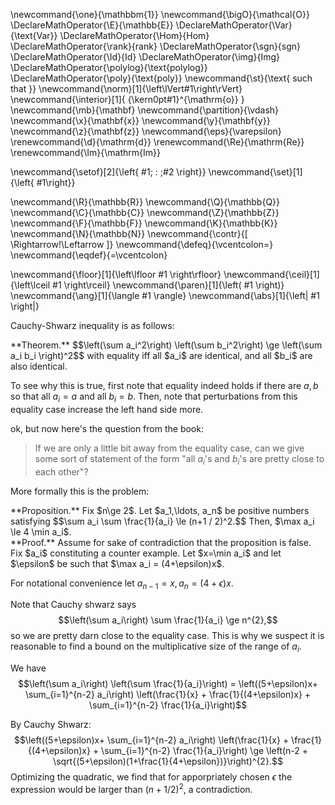 \newcommand{\one}{\mathbbm{1}}
\newcommand{\bigO}{\mathcal{O}}
\DeclareMathOperator{\E}{\mathbb{E}}
\DeclareMathOperator{\Var}{\text{Var}}
\DeclareMathOperator{\Hom}{Hom}
\DeclareMathOperator{\rank}{rank}
\DeclareMathOperator{\sgn}{sgn}
\DeclareMathOperator{\Id}{Id}
\DeclareMathOperator{\img}{Img}
\DeclareMathOperator{\polylog}{\text{polylog}}
\DeclareMathOperator{\poly}{\text{poly}}
\newcommand{\st}{\text{ such that }}
\newcommand{\norm}[1]{\left\lVert#1\right\rVert}
\newcommand{\interior}[1]{ {\kern0pt#1}^{\mathrm{o}} }
\newcommand{\mb}{\mathbf}
\newcommand{\partition}{\vdash}
\newcommand{\x}{\mathbf{x}}
\newcommand{\y}{\mathbf{y}}
\newcommand{\z}{\mathbf{z}}
\newcommand{\eps}{\varepsilon}
\renewcommand{\d}{\mathrm{d}}
\renewcommand{\Re}{\mathrm{Re}}
\renewcommand{\Im}{\mathrm{Im}}

\newcommand{\setof}[2]{\left\{ #1\; : \;#2 \right\}}
\newcommand{\set}[1]{\left\{ #1\right\}}

\newcommand{\R}{\mathbb{R}}
\newcommand{\Q}{\mathbb{Q}}
\newcommand{\C}{\mathbb{C}}
\newcommand{\Z}{\mathbb{Z}}
\newcommand{\F}{\mathbb{F}}
\newcommand{\K}{\mathbb{K}}
\newcommand{\N}{\mathbb{N}}
\newcommand{\contr}{\[ \Rightarrow\!\Leftarrow \]}
\newcommand{\defeq}{\vcentcolon=}
\newcommand{\eqdef}{=\vcentcolon}

\newcommand{\floor}[1]{\left\lfloor #1 \right\rfloor}
\newcommand{\ceil}[1]{\left\lceil #1 \right\rceil}
\newcommand{\paren}[1]{\left( #1 \right)}
\newcommand{\ang}[1]{\langle #1 \rangle}
\newcommand{\abs}[1]{\left| #1 \right|}


Cauchy-Shwarz inequality is as follows:

<div class="thm envbox">**Theorem.**
$$\left(\sum a_i^2\right) \left(\sum b_i^2\right) \ge \left(\sum
a_i b_i \right)^2$$
with equality iff all $a_i$ are identical, and all $b_i$ are also
identical.
</div>

To see why this is true, first note that equality indeed holds if
there are $a,b$ so that all $a_i = a$ and all $b_i = b$.
Then, note that perturbations from this equality case increase the left hand side more.

ok, but now here's the question from the book: 

> If we are only a little bit away from the equality case, can we
> give some sort of statement of the form "all $a_i$'s and
> $b_i$'s are pretty close to each other"?

More formally this is the problem:

<div class="prop envbox">**Proposition.**
Fix $n\ge 2$.
Let $a_1,\ldots, a_n$ be positive numbers satisfying
$$\sum a_i \sum \frac{1}{a_i} \le (n+1 / 2)^2.$$
Then, $\max a_i \le 4 \min a_i$.
</div>
<div class="pf envbox">**Proof.**
Assume for sake of contradiction that the proposition is false.
Fix $a_i$ constituting a counter example.
Let $x=\min a_i$ and let $\epsilon$ be such that $\max a_i =
(4+\epsilon)x$.

For notational convenience let $a_{n-1}=x, a_{n} =(4+\epsilon)x$.

Note that Cauchy shwarz says 
$$\left(\sum a_i\right) \sum \frac{1}{a_i} \ge n^{2},$$
so we are pretty darn close to the equality case. This is why we
suspect it is reasonable to find a bound on the multiplicative
size of the range of $a_i$.


We have
$$\left(\sum a_i\right) \left(\sum \frac{1}{a_i}\right) = \left((5+\epsilon)x+ \sum_{i=1}^{n-2} a_i\right) \left(\frac{1}{x} + \frac{1}{(4+\epsilon)x} + \sum_{i=1}^{n-2} \frac{1}{a_i}\right)$$

By Cauchy Shwarz:
$$\left((5+\epsilon)x+ \sum_{i=1}^{n-2} a_i\right) \left(\frac{1}{x} + \frac{1}{(4+\epsilon)x} + \sum_{i=1}^{n-2} \frac{1}{a_i}\right) \ge \left(n-2 + \sqrt{(5+\epsilon)(1+\frac{1}{4+\epsilon})}\right)^{2}.$$
Optimizing the quadratic, we find that for apporpriately chosen
$\epsilon$ the expression would be larger than $(n+ 1/2)^{2}$, a
contradiction.

</div>


